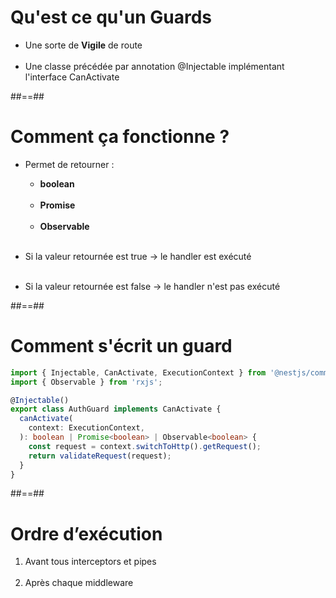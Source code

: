 # Qu'est ce qu'un Guards
- Une sorte de **Vigile** de route <br/><br/>
- Une classe précédée par annotation @Injectable implémentant l'interface CanActivate

##==##

# Comment ça fonctionne ? 
- Permet de retourner :
    - **boolean**<br/><br/>
    - **Promise<boolean>**<br/><br/>
    - **Observable<boolean>** <br/><br/>
    
- Si la valeur retournée est true -> le handler est exécuté <br/><br/>
- Si la valeur retournée est false -> le handler n'est pas exécuté

##==##

<!-- .slide: class="with-code inconsolata"-->
# Comment s'écrit un guard
```typescript
import { Injectable, CanActivate, ExecutionContext } from '@nestjs/common';
import { Observable } from 'rxjs';

@Injectable()
export class AuthGuard implements CanActivate {
  canActivate(
    context: ExecutionContext,
  ): boolean | Promise<boolean> | Observable<boolean> {
    const request = context.switchToHttp().getRequest();
    return validateRequest(request);
  }
}
```
<!-- .element: class="medium-code" -->

##==##

<!-- .slide: class="with-code inconsolata" -->
# Ordre d’exécution
1. Avant tous interceptors et pipes <br/><br/>
2. Après chaque middleware <br/><br/>
